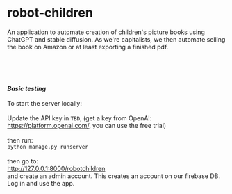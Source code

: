 # robot-children

An application to automate creation of children's picture books using ChatGPT and stable diffusion.
As we're capitalists, we then automate selling the book on Amazon or at least exporting a finished pdf.

<br>
<br>
<br>

***Basic testing***
<br>
<br>
To start the server locally:
<br>
<br>
Update the API key in ```TBD```, (get a key from OpenAI: https://platform.openai.com/, you can use the free trial)
<br>
<br>
then run:
<br>
```python manage.py runserver```
<br>
<br>
then go to:
<br>
http://127.0.0.1:8000/robotchildren
<br>
and create an admin account. This creates an account on our firebase DB.
<br>
Log in and use the app.
